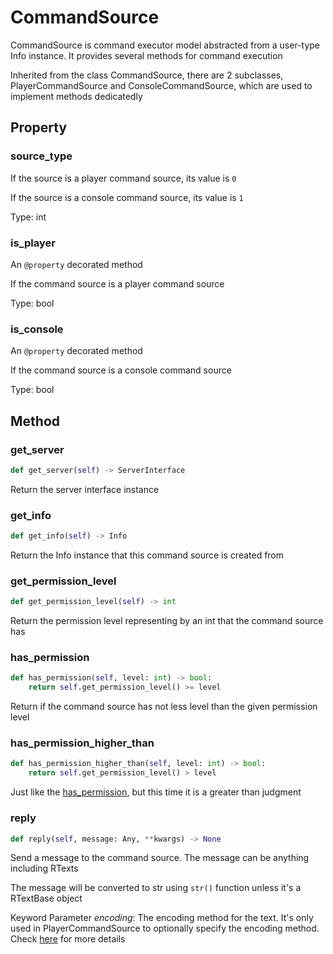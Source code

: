 # CommandSource

CommandSource is command executor model abstracted from a user-type Info instance. It provides several methods for command execution

Inherited from the class CommandSource, there are 2 subclasses, PlayerCommandSource and ConsoleCommandSource, which are used to implement methods dedicatedly

## Property

### source_type

If the source is a player command source, its value is `0`

If the source is a console command source, its value is `1`

Type: int

### is_player

An `@property` decorated method

If the command source is a player command source

Type: bool

### is_console

An `@property` decorated method

If the command source is a console command source

Type: bool

## Method

### get_server

```python
def get_server(self) -> ServerInterface
```

Return the server interface instance

### get_info

```python
def get_info(self) -> Info
```

Return the Info instance that this command source is created from

### get_permission_level

```python
def get_permission_level(self) -> int
```

Return the permission level representing by an int that the command source has

### has_permission

```python
def has_permission(self, level: int) -> bool:
    return self.get_permission_level() >= level
```

Return if the command source has not less level than the given permission level

### has_permission_higher_than

```python
def has_permission_higher_than(self, level: int) -> bool:
    return self.get_permission_level() > level
```

Just like the [has_permission](#has_permission), but this time it is a greater than judgment

### reply

```python
def reply(self, message: Any, **kwargs) -> None
```

Send a message to the command source. The message can be anything including RTexts

The message will be converted to str using `str()` function unless it's a RTextBase object

Keyword Parameter *encoding*: The encoding method for the text. It's only used in PlayerCommandSource to optionally specify the encoding method. Check [here](ServerInterface.html#execute) for more details
